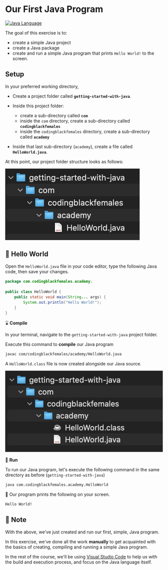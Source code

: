 # Our First Java Program

[![Java Language](https://img.shields.io/badge/platform-OpenJDK-3A75B0.svg?logo=OpenJDK)][1]

The goal of this exercise is to:
- create a simple Java project
- create a Java package
- create and run a simple Java program that prints `Hello World!` to the screen.


## Setup

In your preferred working directory,

- Create a project folder called **`getting-started-with-java`**.

- Inside this project folder:
    - create a sub-directory called **`com`**
    - inside the `com` directory, create a sub-directory called **`codingblackfemales`**
    - inside the `codingblackfemales` directory, create a sub-directory called **`academy`**

- Inside that last sub-directory (`academy`), create a file called **`HelloWorld.java`**.

At this point, our project folder structure looks as follows:

![Folder Structure](resources/folder-structure-01.png)

## :wave: Hello World

Open the `HelloWorld.java` file in your code editor, type the following Java code, then save your changes.

```java
package com.codingblackfemales.academy;

public class HelloWorld {
    public static void main(String... args) {
        System.out.println("Hello World!");
    }
}

```

:hourglass: **Compile**

In your terminal, navigate to the `getting-started-with-java` project folder. 

Execute this command to **compile** our Java program

```bash
javac com/codingblackfemales/academy/HelloWorld.java
```

A `HelloWorld.class` file is now created alongside our Java source.

![Folder Structure](resources/folder-structure-02.png)

:runner: **Run**

To run our Java program, let's execute the following command in the same directory as before (`getting-started-with-java`)

```bash
java com.codingblackfemales.academy.HelloWorld
```

:tada: Our program prints the following on your screen.

```bash
Hello World!
```

## :memo: Note

With the above, we've just created and run our first, simple, Java program.

In this exercise, we've done all the work **manually** to get acquainted with the basics of creating, compiling and running a simple Java program.

In the rest of the course, we'll be using [Visual Studio Code][2] to help us with the build and execution process, and focus on the Java language itself.


[1]: https://docs.oracle.com/javase/8/docs/api/index.html
[2]: https://code.visualstudio.com/